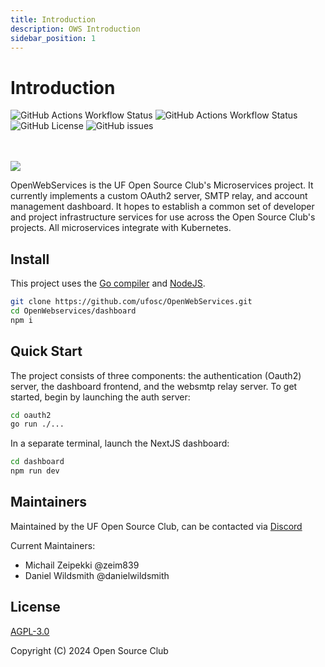 ```yaml
---
title: Introduction
description: OWS Introduction
sidebar_position: 1
---
```


# Introduction
<img alt="GitHub Actions Workflow Status" src="https://img.shields.io/github/actions/workflow/status/ufosc/OpenWebServices/node.js.yml?label=NodeJS%20Build" /> <img alt="GitHub Actions Workflow Status" src="https://img.shields.io/github/actions/workflow/status/ufosc/OpenWebServices/go.yml?label=Go%20Build" /> <img alt="GitHub License" src="https://img.shields.io/github/license/ufosc/OpenWebServices" /> <img alt="GitHub issues" src="https://img.shields.io/github/issues/ufosc/OpenWebServices" />

<br /><br />
<img src="https://i.imgur.com/SpaZ5j2.png" width={700}/>

OpenWebServices is the UF Open Source Club's Microservices project. It currently implements a custom OAuth2 server, SMTP relay, and account management dashboard. It hopes to establish a common set of developer and project infrastructure services for use across the Open Source Club's projects. All microservices integrate with Kubernetes.

## Install

This project uses the [Go compiler](https://go.dev/) and [NodeJS](https://nodejs.org/en).
```bash
git clone https://github.com/ufosc/OpenWebServices.git
cd OpenWebservices/dashboard
npm i
```

## Quick Start
The project consists of three components: the authentication (Oauth2) server, the dashboard frontend, and the websmtp relay server. To get started, begin by launching the auth server:
```bash
cd oauth2
go run ./...
```

In a separate terminal, launch the NextJS dashboard:
```bash
cd dashboard
npm run dev
```

## Maintainers
Maintained by the UF Open Source Club, can be contacted via [Discord](https://discord.gg/j9g5dqSVD8)

Current Maintainers:
- Michail Zeipekki @zeim839
- Daniel Wildsmith @danielwildsmith

## License
[AGPL-3.0](https://github.com/ufosc/OpenWebServices/blob/main/LICENSE)

Copyright (C) 2024 Open Source Club
